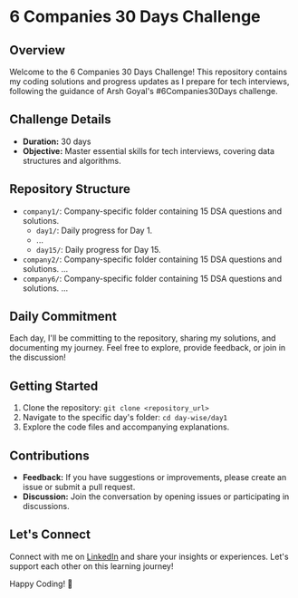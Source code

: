 # 6 Companies 30 Days Challenge

## Overview
Welcome to the 6 Companies 30 Days Challenge! This repository contains my coding solutions and progress updates as I prepare for tech interviews, following the guidance of Arsh Goyal's #6Companies30Days challenge.

## Challenge Details
- **Duration:** 30 days
- **Objective:** Master essential skills for tech interviews, covering data structures and algorithms.

## Repository Structure
- `company1/`: Company-specific folder containing 15 DSA questions and solutions.
  - `day1/`: Daily progress for Day 1.
  - ...
  - `day15/`: Daily progress for Day 15.
- `company2/`: Company-specific folder containing 15 DSA questions and solutions.
  ...
- `company6/`: Company-specific folder containing 15 DSA questions and solutions.
  ...

## Daily Commitment
Each day, I'll be committing to the repository, sharing my solutions, and documenting my journey. Feel free to explore, provide feedback, or join in the discussion!

## Getting Started
1. Clone the repository: `git clone <repository_url>`
2. Navigate to the specific day's folder: `cd day-wise/day1`
3. Explore the code files and accompanying explanations.

## Contributions
- **Feedback:** If you have suggestions or improvements, please create an issue or submit a pull request.
- **Discussion:** Join the conversation by opening issues or participating in discussions.

## Let's Connect
Connect with me on [LinkedIn](<Your LinkedIn Profile Link>) and share your insights or experiences. Let's support each other on this learning journey!

Happy Coding! 🚀
